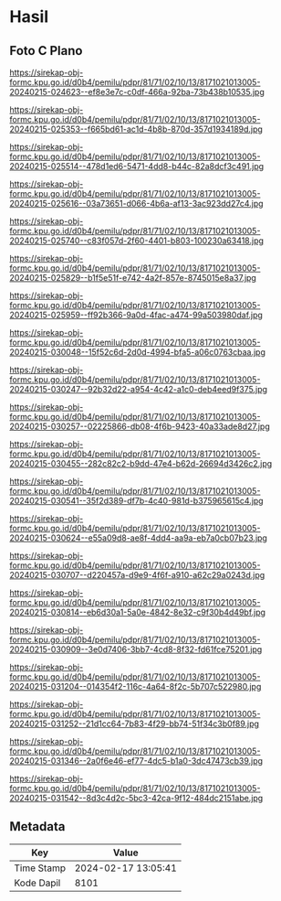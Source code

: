 # Hasil

## Foto C Plano

https://sirekap-obj-formc.kpu.go.id/d0b4/pemilu/pdpr/81/71/02/10/13/8171021013005-20240215-024623--ef8e3e7c-c0df-466a-92ba-73b438b10535.jpg

https://sirekap-obj-formc.kpu.go.id/d0b4/pemilu/pdpr/81/71/02/10/13/8171021013005-20240215-025353--f665bd61-ac1d-4b8b-870d-357d1934189d.jpg

https://sirekap-obj-formc.kpu.go.id/d0b4/pemilu/pdpr/81/71/02/10/13/8171021013005-20240215-025514--478d1ed6-5471-4dd8-b44c-82a8dcf3c491.jpg

https://sirekap-obj-formc.kpu.go.id/d0b4/pemilu/pdpr/81/71/02/10/13/8171021013005-20240215-025616--03a73651-d066-4b6a-af13-3ac923dd27c4.jpg

https://sirekap-obj-formc.kpu.go.id/d0b4/pemilu/pdpr/81/71/02/10/13/8171021013005-20240215-025740--c83f057d-2f60-4401-b803-100230a63418.jpg

https://sirekap-obj-formc.kpu.go.id/d0b4/pemilu/pdpr/81/71/02/10/13/8171021013005-20240215-025829--b1f5e51f-e742-4a2f-857e-8745015e8a37.jpg

https://sirekap-obj-formc.kpu.go.id/d0b4/pemilu/pdpr/81/71/02/10/13/8171021013005-20240215-025959--ff92b366-9a0d-4fac-a474-99a503980daf.jpg

https://sirekap-obj-formc.kpu.go.id/d0b4/pemilu/pdpr/81/71/02/10/13/8171021013005-20240215-030048--15f52c6d-2d0d-4994-bfa5-a06c0763cbaa.jpg

https://sirekap-obj-formc.kpu.go.id/d0b4/pemilu/pdpr/81/71/02/10/13/8171021013005-20240215-030247--92b32d22-a954-4c42-a1c0-deb4eed9f375.jpg

https://sirekap-obj-formc.kpu.go.id/d0b4/pemilu/pdpr/81/71/02/10/13/8171021013005-20240215-030257--02225866-db08-4f6b-9423-40a33ade8d27.jpg

https://sirekap-obj-formc.kpu.go.id/d0b4/pemilu/pdpr/81/71/02/10/13/8171021013005-20240215-030455--282c82c2-b9dd-47e4-b62d-26694d3426c2.jpg

https://sirekap-obj-formc.kpu.go.id/d0b4/pemilu/pdpr/81/71/02/10/13/8171021013005-20240215-030541--35f2d389-df7b-4c40-981d-b375965615c4.jpg

https://sirekap-obj-formc.kpu.go.id/d0b4/pemilu/pdpr/81/71/02/10/13/8171021013005-20240215-030624--e55a09d8-ae8f-4dd4-aa9a-eb7a0cb07b23.jpg

https://sirekap-obj-formc.kpu.go.id/d0b4/pemilu/pdpr/81/71/02/10/13/8171021013005-20240215-030707--d220457a-d9e9-4f6f-a910-a62c29a0243d.jpg

https://sirekap-obj-formc.kpu.go.id/d0b4/pemilu/pdpr/81/71/02/10/13/8171021013005-20240215-030814--eb6d30a1-5a0e-4842-8e32-c9f30b4d49bf.jpg

https://sirekap-obj-formc.kpu.go.id/d0b4/pemilu/pdpr/81/71/02/10/13/8171021013005-20240215-030909--3e0d7406-3bb7-4cd8-8f32-fd61fce75201.jpg

https://sirekap-obj-formc.kpu.go.id/d0b4/pemilu/pdpr/81/71/02/10/13/8171021013005-20240215-031204--014354f2-116c-4a64-8f2c-5b707c522980.jpg

https://sirekap-obj-formc.kpu.go.id/d0b4/pemilu/pdpr/81/71/02/10/13/8171021013005-20240215-031252--21d1cc64-7b83-4f29-bb74-51f34c3b0f89.jpg

https://sirekap-obj-formc.kpu.go.id/d0b4/pemilu/pdpr/81/71/02/10/13/8171021013005-20240215-031346--2a0f6e46-ef77-4dc5-b1a0-3dc47473cb39.jpg

https://sirekap-obj-formc.kpu.go.id/d0b4/pemilu/pdpr/81/71/02/10/13/8171021013005-20240215-031542--8d3c4d2c-5bc3-42ca-9f12-484dc2151abe.jpg


## Metadata

| Key        | Value               |
| ---------- | ------------------- |
| Time Stamp | 2024-02-17 13:05:41 |
| Kode Dapil | 8101                |



